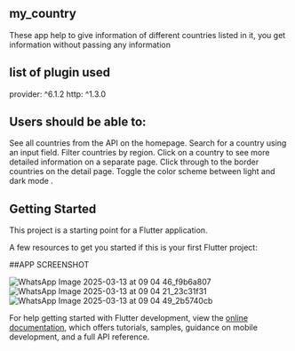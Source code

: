 ## my_country

These app help to give information of different countries listed in it,
you get information without passing any information

## list of plugin used
provider: ^6.1.2
http: ^1.3.0



## Users should be able to:

See all countries from the API on the homepage.
Search for a country using an input field.
Filter countries by region.
Click on a country to see more detailed information on a separate page.
Click through to the border countries on the detail page.
Toggle the color scheme between light and dark mode .

## Getting Started

This project is a starting point for a Flutter application.

A few resources to get you started if this is your first Flutter project:

##APP SCREENSHOT

![WhatsApp Image 2025-03-13 at 09 04 46_f9b6a807](https://github.com/user-attachments/assets/061c993f-f995-49ad-bc4b-aa2376e61e81)
![WhatsApp Image 2025-03-13 at 09 04 21_23c31f31](https://github.com/user-attachments/assets/dc3f4e5e-cb41-4aae-96c0-77d26ff3508c)
![WhatsApp Image 2025-03-13 at 09 04 49_2b5740cb](https://github.com/user-attachments/assets/3a72cf59-3dab-4be7-a8ba-3ce47b6373be)


For help getting started with Flutter development, view the
[online documentation](https://docs.flutter.dev/), which offers tutorials,
samples, guidance on mobile development, and a full API reference.

